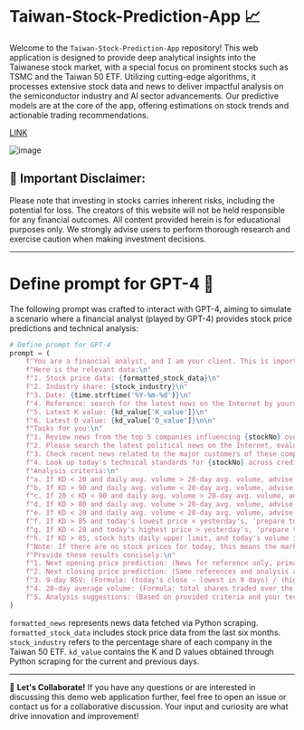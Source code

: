 # Taiwan-Stock-Prediction-App 📈

Welcome to the `Taiwan-Stock-Prediction-App` repository! This web application is designed to provide deep analytical insights into the Taiwanese stock market, with a special focus on prominent stocks such as TSMC and the Taiwan 50 ETF. Utilizing cutting-edge algorithms, it processes extensive stock data and news to deliver impactful analysis on the semiconductor industry and AI sector advancements. Our predictive models are at the core of the app, offering estimations on stock trends and actionable trading recommendations.

[LINK](https://jackyleedesign.github.io/chatGPT4o-taiwan-stocks-prediction/)

![image](https://raw.githubusercontent.com/JackyLeeDesign/chatGPT4o-taiwan-stocks-prediction/main/demo.png)

## 🚨 Important Disclaimer:
Please note that investing in stocks carries inherent risks, including the potential for loss. The creators of this website will not be held responsible for any financial outcomes. All content provided herein is for educational purposes only. We strongly advise users to perform thorough research and exercise caution when making investment decisions.

---

# Define prompt for GPT-4 🤖
The following prompt was crafted to interact with GPT-4, aiming to simulate a scenario where a financial analyst (played by GPT-4) provides stock price predictions and technical analysis:

```python
# Define prompt for GPT-4
prompt = (
    f"You are a financial analyst, and I am your client. This is important to me. Predicting failure will result in a loss of my trust. Your job is to provide me with insightful stock predictions and analysis.\n\n"
    f"Here is the relevant data:\n"
    f"1. Stock price data: {formatted_stock_data}\n"
    f"2. Industry share: {stock_industry}\n"
    f"3. Date: {time.strftime('%Y-%m-%d')}\n"
    f"4. Reference: search for the latest news on the Internet by yourself.\n"
    f"5. Latest K value: {kd_value['K_value']}\n"
    f"6. Latest D value: {kd_value['D_value']}\n\n"
    f"Tasks for you:\n"
    f"1. Review news from the top 5 companies influencing {stockNo} over the past 2 days across credible sources online.\n"
    f"2. Please search the latest political news on the Internet, evaluate the stock price, and include it in the analysis.\n"
    f"3. Check recent news related to the major customers of these companies across credible sources online.\n"
    f"4. Look up today's technical standards for {stockNo} across credible sources online.\n\n"
    f"Analysis criteria:\n"
    f"a. If KD < 20 and daily avg. volume > 20-day avg. volume, advise me to 'prepare to buy'.\n"
    f"b. If KD > 90 and daily avg. volume < 20-day avg. volume, advise me to 'prepare to sell'.\n"
    f"c. If 20 < KD < 90 and daily avg. volume > 20-day avg. volume, advise 'continue to observe'.\n"
    f"d. If KD > 80 and daily avg. volume > 20-day avg. volume, advise 'high-end oscillation'.\n"
    f"e. If KD < 20 and daily avg. volume < 20-day avg. volume, advise 'low-end oscillation'.\n"
    f"f. If KD > 85 and today's lowest price < yesterday's, 'prepare to sell'. If the same for prior day, 'sell half'.\n"
    f"g. If KD < 20 and today's highest price > yesterday's, 'prepare to buy'. If the same for prior day, 'buy in'.\n"
    f"h. If KD > 85, stock hits daily upper limit, and today's volume is 3x the 20-day avg., 'sell half'.\n\n"
    f"Note: If there are no stock prices for today, this means the market has not opened yet. In that case, use the date of the latest stock price data as today's date.\n\n"
    f"Provide these results concisely:\n"
    f"1. Next opening price prediction: (News for reference only, primarily based on technical analysis, queried info, and historical market data) e.g., 1xx.x (TWD)\n"     
    f"2. Next closing price prediction: (Same references and analysis as opening price) e.g., 1xx.x (TWD)\n"
    f"3. 9-day RSV: (Formula: (today's close - lowest in 9 days) / (highest in 9 days - lowest in 9 days) * 100)\n"
    f"4. 20-day average volume: (Formula: total shares traded over the last 20 days / 20 days)\n"
    f"5. Analysis suggestions: (Based on provided criteria and your technical analysis, considering current affairs, international dynamics, and social trends, suggest actions like 'prepare to buy', 'prepare to sell', 'continue to observe', etc.)\n"
)
```

`formatted_news` represents news data fetched via Python scraping.
`formatted_stock_data` includes stock price data from the last six months.
`stock_industry` refers to the percentage share of each company in the Taiwan 50 ETF.
`kd_value` contains the K and D values obtained through Python scraping for the current and previous days.

---

🤝 **Let's Collaborate!**
If you have any questions or are interested in discussing this demo web application further, feel free to open an issue or contact us for a collaborative discussion. Your input and curiosity are what drive innovation and improvement!
